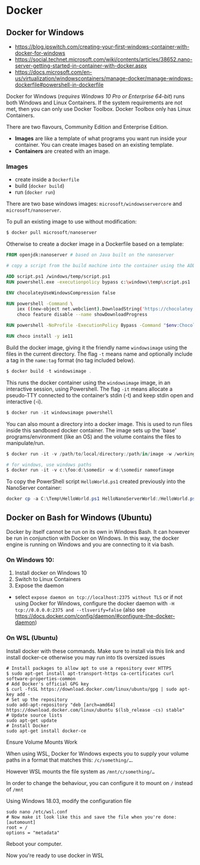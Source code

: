 # Docker

## Docker for Windows

* https://blog.ipswitch.com/creating-your-first-windows-container-with-docker-for-windows
* https://social.technet.microsoft.com/wiki/contents/articles/38652.nano-server-getting-started-in-container-with-docker.aspx
* https://docs.microsoft.com/en-us/virtualization/windowscontainers/manage-docker/manage-windows-dockerfile#powershell-in-dockerfile


Docker for Windows (*requires Windows 10 Pro or Enterprise 64-bit*) runs both Windows and Linux Containers. If the system requirements are not met, then you can only use Docker Toolbox. Docker Toolbox only has Linux Containers.

There are two flavours, Community Edition and Enterprise Edition.

* **Images** are like a template of what programs you want run inside your container. You can create images based on an existing template.
* **Containers** are created with an image.

### Images

* create inside a `Dockerfile`
* build (`docker build`)
* run (`docker run`)

There are two base windows images: `microsoft/windowsservercore` and `microsoft/nanoserver`.

To pull an existing image to use without modification:

```Powershell
$ docker pull microsoft/nanoserver
```

Otherwise to create a docker image in a Dockerfile based on a template:

```Dockerfile
FROM openjdk:nanoserver # based on Java built on the nanoserver

# copy a script from the build machine into the container using the ADD instruction. This script is then run using the RUN instruction.

ADD script.ps1 /windows/temp/script.ps1
RUN powershell.exe -executionpolicy bypass c:\windows\temp\script.ps1

ENV chocolateyUseWindowsCompression false

RUN powershell -Command \
    iex ((new-object net.webclient).DownloadString('https://chocolatey.org/install.ps1')); \
    choco feature disable --name showDownloadProgress

RUN powershell -NoProfile -ExecutionPolicy Bypass -Command "$env:ChocolateyUseWindowsCompression='false'; iex ((New-Object System.Net.WebClient).DownloadString('https://chocolatey.org/install.ps1'))" && SET "PATH=%PATH%;%ALLUSERSPROFILE%\chocolatey\bin"

RUN choco install -y ie11

```

Build the docker image, giving it the friendly name `windowsimage` using the files in the current directory. The flag `-t`  means name and optionally include a tag in the `name:tag` format (no tag included below).

```Powershell
$ docker build -t windowsimage .
```

This runs the docker container using the `windowsimage` image, in an interactive session, using Powershell. The flag `-it` means allocate a pseudo-TTY connected to the container’s stdin (-t) and keep stdin open and interactive (-i).

```Powershell
$ docker run -it windowsimage powershell
```

You can also mount a directory into a docker image. This is used to run files inside this sandboxed docker container. The image sets up the 'base' programs/environment (like an OS) and the volume contains the files to manipulate/run.

```Powershell
$ docker run -it -v /path/to/local/directory:/path/in/image -w /workingdirectoryincontainer nameofimage

# for windows, use windows paths
$ docker run -it -v c:\foo:d:\somedir -w d:\somedir nameofimage

```


To copy the PowerShell script `HelloWorld.ps1` created previously into the NanoServer container:

```Powershell
docker cp -a C:\Temp\HelloWorld.ps1 HelloNanoServerWorld:/HelloWorld.ps1
```

## Docker on Bash for Windows (Ubuntu)

Docker by itself cannot be run on its own in Windows Bash. It can however be run in conjunction with Docker on Windows. In this way, the docker engine is running on Windows and you are connecting to it via bash.

### On Windows 10:
1. Install docker on Windows 10
1. Switch to Linux Containers
1. Expose the daemon
  * select `expose daemon on tcp://localhost:2375 without TLS` or if not using Docker for Windows, configure the docker daemon with `-H tcp://0.0.0.0:2375 and --tlsverify=false` (also see https://docs.docker.com/config/daemon/#configure-the-docker-daemon)
  
### On WSL (Ubuntu)

Install docker with these commands. Make sure to install via this link and install docker-ce otherwise you may run into tls oversized issues
```
# Install packages to allow apt to use a repository over HTTPS
$ sudo apt-get install apt-transport-https ca-certificates curl software-properties-common
# Add Docker's official GPG key
$ curl -fsSL https://download.docker.com/linux/ubuntu/gpg | sudo apt-key add -
# Set up the repository
sudo add-apt-repository "deb [arch=amd64] https://download.docker.com/linux/ubuntu $(lsb_release -cs) stable"
# Update source lists
sudo apt-get update
# Install Docker
sudo apt-get install docker-ce
```

Ensure Volume Mounts Work

When using WSL, Docker for Windows expects you to supply your volume paths in a format that matches this: `/c/something/…`.

However WSL mounts the file system as `/mnt/c/something/…`

In order to change the behaviour, you can configure it to mount on `/` instead of `/mnt`

Using Windows 18.03, modify the configuration file
```
sudo nano /etc/wsl.conf
# Now make it look like this and save the file when you're done:
[automount]
root = /
options = "metadata"
```
Reboot your computer.

Now you're ready to use docker in WSL

